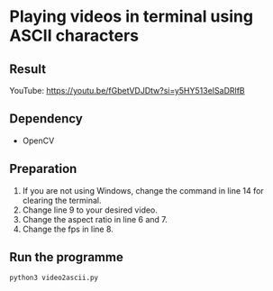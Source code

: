 # Playing videos in terminal using ASCII characters

## Result

YouTube: https://youtu.be/fGbetVDJDtw?si=y5HY513eISaDRlfB

## Dependency

* OpenCV

## Preparation

1. If you are not using Windows, change the command in line 14 for clearing the terminal.
2. Change line 9 to your desired video.
3. Change the aspect ratio in line 6 and 7.
4. Change the fps in line 8.

## Run the programme

```bash
python3 video2ascii.py
```

